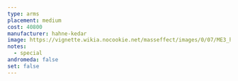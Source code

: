 ```yaml
---
type: arms
placement: medium
cost: 40800
manufacturer: hahne-kedar
image: https://vignette.wikia.nocookie.net/masseffect/images/0/07/ME3_hahne_kedar_arms.png/revision/latest/scale-to-width-down/130?cb=20120311003749
notes:
  - special
andromeda: false
set: false
---
```

